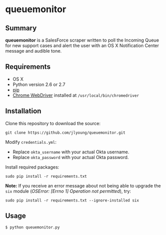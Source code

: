 # queuemonitor

## Summary
**queuemonitor** is a SalesForce scraper written to poll the Incoming Queue for new support cases and alert the user with an OS X Notification Center message and audible tone.

## Requirements
- OS X
- Python version 2.6 or 2.7
- [pip](https://pip.pypa.io/en/stable/installing/)
- [Chrome WebDriver](https://sites.google.com/a/chromium.org/chromedriver/downloads) installed at `/usr/local/bin/chromedriver`

## Installation
Clone this repository to download the source:
```
git clone https://github.com/jlyoung/queuemonitor.git
```

Modify `credentials.yml`:
- Replace `okta_username` with your actual Okta username.
- Replace `okta_password` with your actual Okta password.

Install required packages:
```
sudo pip install -r requirements.txt
```

**Note:** If you receive an error message about not being able to upgrade the `six` module (*OSError: [Errno 1] Operation not permitted*), try:
```
sudo pip install -r requirements.txt --ignore-installed six
```

## Usage
```
$ python queuemonitor.py
```




